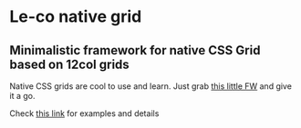 <h1>Le-co native grid</h1>
<h2>Minimalistic framework for native CSS Grid based on 12col grids</h2>

<p>
    Native CSS grids are cool to use and learn. Just grab <a href="https://raw.githubusercontent.com/vlad-saling/Le-co-Grid/master/dist/grid.css">this little FW</a> and give it a go.
</p>
    

<p>
Check <a href="https://vlad-saling.github.io/Le-co-Grid/">this link</a> for examples and details</a>
</p>